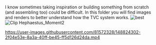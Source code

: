 I know sometimes taking inspiration or building something from scratch (and assembling too) could be difficult.
In this folder you will find images and renders to better understand how the TVC system works.
![best](https://user-images.githubusercontent.com/81572328/148824243-f405578f-7fc1-4d53-90e1-774c79c5af1c.png)
![Clip Hephaestus_Moment2](https://user-images.githubusercontent.com/81572328/148824252-0ae79adc-86eb-4080-9f39-fcb578dc14c2.jpg)


https://user-images.githubusercontent.com/81572328/148824302-2f04e53e-8a3a-40ff-be45-ff5d126d24da.mp4

